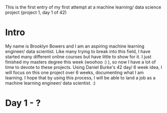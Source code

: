 This is the first entry of my first attempt at a machine learning/ data science project (project 1, day 1 of 42)

# Intro
My name is Brooklyn Bowers and I am an aspiring machine learning engineer/ data scientist. Like many trying to break 
into this field, I have started many different online courses but have little to show for it. I just finished my masters 
degree this week (woohoo :) ), so now I have a lot of time to devote to these projects. Using Daniel Burke's 42 day/ 
6 week idea, I will focus on this one project over 6 weeks, documenting what I am learning. I hope that by using this 
process, I will be able to land a job as a machine learning engineer/ data scientist. :) 

# Day 1 - ?
